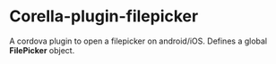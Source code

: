 # Corella-plugin-filepicker

A cordova plugin to open a filepicker on android/iOS.
Defines a global **FilePicker** object.